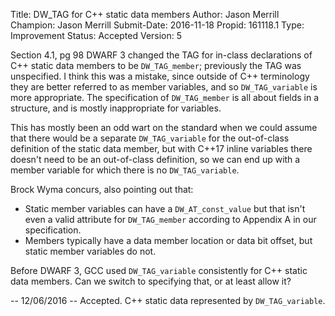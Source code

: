 Title:       DW_TAG for C++ static data members
Author:      Jason Merrill
Champion:    Jason Merrill
Submit-Date: 2016-11-18
Propid:      161118.1
Type:        Improvement
Status:      Accepted
Version:     5

Section 4.1, pg 98
DWARF 3 changed the TAG for in-class declarations of C++ static data members 
to be `DW_TAG_member`; previously the TAG was unspecified.  I think this was a 
mistake, since outside of C++ terminology they are better referred to as 
member variables, and so `DW_TAG_variable` is more appropriate.  The 
specification of `DW_TAG_member` is all about fields in a structure, and is 
mostly inappropriate for variables.

This has mostly been an odd wart on the standard when we could assume that
there would be a separate `DW_TAG_variable` for the out-of-class definition
of the static data member, but with C++17 inline variables there doesn't 
need to be an out-of-class definition, so we can end up with a member 
variable for which there is no `DW_TAG_variable`.

Brock Wyma concurs, also pointing out that:
   * Static member variables can have a `DW_AT_const_value` but that isn't 
     even a valid attribute for `DW_TAG_member` according to Appendix A in our 
     specification.
   * Members typically have a data member location or data bit offset, but
     static member variables do not.

Before DWARF 3, GCC used `DW_TAG_variable` consistently for C++ static data
members.  Can we switch to specifying that, or at least allow it?

--
12/06/2016 -- Accepted.  C++ static data represented by `DW_TAG_variable`.
